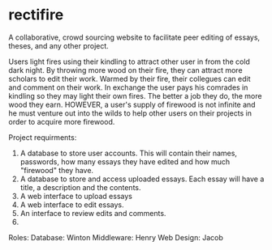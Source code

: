 # rectifire
A collaborative, crowd sourcing website to facilitate peer editing of essays, theses, and any other project. 



Users light fires using their kindling to attract other user in from the cold dark night. By throwing more wood on their fire, they can attract more scholars to edit their work. Warmed by their fire, their collegues can edit and comment on their work. In exchange the user pays his comrades in kindling so they may light their own fires. The better a job they do, the more wood they earn. HOWEVER, a user's supply of firewood is not infinite and he must venture out into the wilds to help other users on their projects in order to acquire more firewood. 


Project requirments:
  1. A database to store user accounts. This will contain their names, passwords, how many essays they have edited and how much "firewood" they have. 
  2. A database to store and access uploaded essays. Each essay will have a title, a description and the contents.
  3. A web interface to upload essays
  4. A web interface to edit essays.
  4. An interface to review edits and comments.
  5. 
  
Roles:
  Database: Winton
  Middleware: Henry
  Web Design: Jacob
